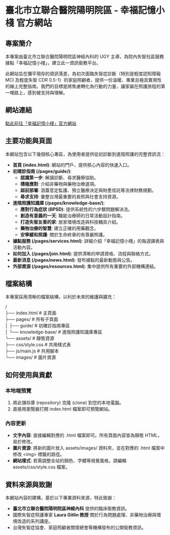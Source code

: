 # **臺北市立聯合醫院陽明院區 \- 幸福記憶小棧 官方網站**

## **專案簡介**

本專案由臺北市立聯合醫院陽明院區神經內科的 UGY 主導，為院內失智社區服務據點「幸福記憶小棧」，建立此一資訊衛教平台。

此網站旨在彌平現存的資訊落差，為初次面臨失智症診斷（特別是輕度認知障礙 MCI 及輕度失智 CDR 0.5-1）的家庭照顧者，提供一份溫暖、專業且極具實用性的線上完整指南。我們的目標是將焦慮轉化為行動的力量，讓家屬在照護旅程的第一哩路上，感到被支持與理解。

## **網站連結**

[點此前往「幸福記憶小棧」官方網站](https://thc1006.github.io/tpech-ym-dementia-care/)

## **主要功能與頁面**

本網站包含以下幾個核心專區，為使用者提供從初診斷到進階照護的完整資訊流：

* **首頁 (index.html)**: 網站的門戶，提供核心內容的快速入口。  
* **初確診指南 (/pages/guide/)**:  
  * **認識第一步**: 解讀診斷、尋求醫療協助。  
  * **積極應對**: 介紹非藥物與藥物治療選項。  
  * **超前部署**: 涵蓋意定監護、預立醫療決定與財產信託等法律財務規劃。  
  * **尋求支持**: 彙整台灣最重要的長照與社會支持資源。  
* **進階照護知識庫 (/pages/knowledge-base/)**:  
  * **應對行為症狀 (BPSD)**: 提供系統性的六步驟問題解決法。  
  * **創造有意義的一天**: 職能治療師的日常活動設計指南。  
  * **打造失智友善的家**: 居家環境改造與科技輔具介紹。  
  * **藥物治療的智慧**: 建立正確的用藥觀念。  
  * **安寧緩和照護**: 關於生命終章的有尊嚴照護。  
* **據點服務 (/pages/services.html)**: 詳細介紹「幸福記憶小棧」的每週課表與活動內容。  
* **如何加入 (/pages/join.html)**: 提供清晰的申請資格、流程與聯絡方式。  
* **最新消息 (/pages/news.html)**: 發布據點的最新動態與公告。  
* **外部資源 (/pages/resources.html)**: 集中提供所有重要的外部機構連結。

## **檔案結構**

本專案採用清晰的檔案結構，以利於未來的維護與擴充：

/  
├── index.html              \# 主頁面  
├── pages/                  \# 所有子頁面  
│   ├── guide/              \# 初確診指南專區  
│   └── knowledge-base/     \# 進階照護知識庫專區  
└── assets/                 \# 靜態資源  
    ├── css/style.css       \# 共用樣式表  
    ├── js/main.js          \# 共用腳本  
    └── images/             \# 圖片資源

## **如何使用與貢獻**

### **本地端預覽**

1. 將此儲存庫 (repository) 克隆 (clone) 到您的本地電腦。  
2. 直接用瀏覽器打開 index.html 檔案即可預覽網站。

### **內容更新**

* **文字內容**: 直接編輯對應的 .html 檔案即可。所有頁面內容皆為靜態 HTML，易於修改。  
* **圖片資源**: 將新的圖片放入 assets/images/ 資料夾，並在對應的 .html 檔案中修改 \<img\> 標籤的路徑。  
* **網站樣式**: 若需調整全站的顏色、字體等視覺風格，請編輯 assets/css/style.css 檔案。

## **資料來源與致謝**

本網站內容的建構，基於以下專業資料來源，特此致謝：

* **臺北市立聯合醫院陽明院區神經內科** 提供的臨床衛教資訊。  
* 國際失智症照護專家 **Laura Gitlin 教授** 關於行為問題處理、非藥物治療與環境改造的系列講座。  
* 台灣失智症協會、家庭照顧者關懷總會等機構發布的公開衛教資訊。
